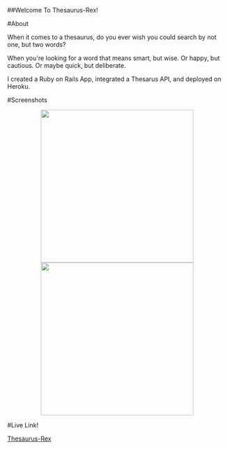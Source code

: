##Welcome To Thesaurus-Rex!

#About

When it comes to a thesaurus, do you ever wish you could search by not one, but two words?

When you're looking for a word that means smart, but wise. Or happy, but cautious. Or maybe quick, but deliberate.

I created a Ruby on Rails App, integrated a Thesarus API, and deployed on Heroku. 

#Screenshots

<p align="center">
  <img src="https://imgur.com/iPonMpC" width="350"/>
  <img src="https://imgur.com/1VFF01Q" width="350"/>
</p>

#Live Link!

[Thesaurus-Rex](http://pacific-castle-79777.herokuapp.com/)
